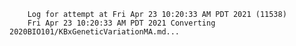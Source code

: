         Log for attempt at Fri Apr 23 10:20:33 AM PDT 2021 (11538)
        Fri Apr 23 10:20:33 AM PDT 2021 Converting 2020BIO101/KBxGeneticVariationMA.md...
